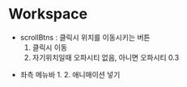 # Workspace

- scrollBtns : 클릭시 위치를 이동시키는 버튼
  1. 클릭시 이동
  2. 자기위치일때 오파시티 없음, 아니면 오파시티 0.3

* 좌측 메뉴바
  1.
  2. 애니매이션 넣기
